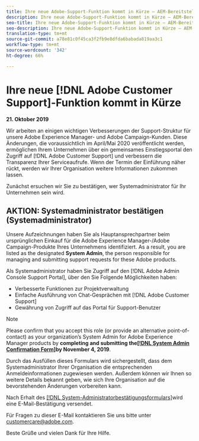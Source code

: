 ```yaml
---
title: Ihre neue Adobe-Support-Funktion kommt in Kürze – AEM-Bereitstellungskontakt
description: Ihre neue Adobe-Support-Funktion kommt in Kürze – AEM-Bereitstellungskontakt
seo-title: Ihre neue Adobe-Support-Funktion kommt in Kürze – AEM-Bereitstellungskontakt
seo-description: Ihre neue Adobe-Support-Funktion kommt in Kürze – AEM-Bereitstellungskontakt
translation-type: tm+mt
source-git-commit: a78e81c0f45ca3f2fb9e8dfda6babada819aa3c1
workflow-type: tm+mt
source-wordcount: '342'
ht-degree: 66%

---
```



# Ihre neue [!DNL Adobe Customer Support]-Funktion kommt in Kürze

**21. Oktober 2019**

Wir arbeiten an einigen wichtigen Verbesserungen der Support-Struktur für unsere Adobe Experience Manager- und Adobe Campaign-Kunden. Diese Änderungen, die voraussichtlich im April/Mai 2020 veröffentlicht werden, ermöglichen Ihrem Unternehmen über ein gemeinsames Einstiegsportal den Zugriff auf [!DNL Adobe Customer Support] und verbessern die Transparenz Ihrer Serviceaufrufe. Wenn der Termin der Einführung näher rückt, werden wir Ihrer Organisation weitere Informationen zukommen lassen.

Zunächst ersuchen wir Sie zu bestätigen, wer Systemadministrator für Ihr Unternehmen sein wird.

## AKTION: Systemadministrator bestätigen (Systemadministrator)

Unsere Aufzeichnungen haben Sie als Hauptansprechpartner beim ursprünglichen Einkauf für die Adobe Experience Manager-/Adobe Campaign-Produkte Ihres Unternehmens identifiziert. As a result, you are listed as the designated **System Admin**, the person responsible for managing and submitting support requests for these Adobe products.

Als Systemadministrator haben Sie Zugriff auf den [!DNL Adobe Admin Console Support Portal], über den Sie Folgende Möglichkeiten haben:

* Verbesserte Funktionen zur Projektverwaltung
* Einfache Ausführung von Chat-Gesprächen mit [!DNL Adobe Customer Support]
* Gewährung von Zugriff auf das Portal für Support-Benutzer

>[!NOTE]
>
>Please confirm that you accept this role (or provide an alternative point-of-contact) as your organization’s System Admin for Adobe Experience Manager products by **completing and submitting the[[!DNL System Admin Confirmation Form]](https://adobe.allegiancetech.com/cgi-bin/qwebcorporate.dll?idx=N5M8RY)by November 4, 2019**.
>
>Durch das Ausfüllen dieses Formulars wird sichergestellt, dass dem Systemadministrator Ihrer Organisation die entsprechenden Anmeldeinformationen zugewiesen werden. Außerdem können wir Ihnen so weitere Details bekannt geben, wie sich Ihre Organisation auf die bevorstehenden Änderungen vorbereiten kann.

Nach Erhalt des [[!DNL System-Administratorbestätigungsformulars]](https://adobe.allegiancetech.com/cgi-bin/qwebcorporate.dll?idx=N5M8RY)wird eine E-Mail-Bestätigung versendet.

Für Fragen zu dieser E-Mail kontaktieren Sie uns bitte unter customercare@adobe.com.

Beste Grüße und vielen Dank für Ihre Hilfe.
